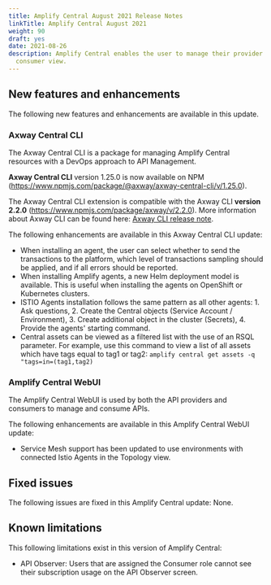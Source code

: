 ```yaml
---
title: Amplify Central August 2021 Release Notes
linkTitle: Amplify Central August 2021
weight: 90
draft: yes
date: 2021-08-26
description: Amplify Central enables the user to manage their provider /
  consumer view.
---
```


## New features and enhancements

The following new features and enhancements are available in this update.

### Axway Central CLI

The Axway Central CLI is a package for managing Amplify Central resources with a DevOps approach to API Management.

**Axway Central CLI** version 1.25.0 is now available on NPM (<https://www.npmjs.com/package/@axway/axway-central-cli/v/1.25.0>).

The Axway Central CLI extension is compatible with the Axway CLI **version 2.2.0** (<https://www.npmjs.com/package/axway/v/2.2.0>).
More information about Axway CLI can be found here: [Axway CLI release note](https://docs.axway.com/bundle/axwaycli-open-docs/page/docs/release_notes/2_2_0_20210730_relnotes/index.html).

The following enhancements are available in this Axway Central CLI update:

* When installing an agent, the user can select whether to send the transactions to the platform, which level of transactions sampling should be applied, and if all errors should be reported.
* When installing Amplify agents, a new Helm deployment model is available. This is useful when installing the agents on OpenShift or Kubernetes clusters.
* ISTIO Agents installation follows the same pattern as all other agents: 1. Ask questions, 2. Create the Central objects (Service Account / Environment), 3. Create additional object in the cluster (Secrets), 4. Provide the agents' starting command.
* Central assets can be viewed as a filtered list with the use of an RSQL parameter. For example, use this command to view a list of all assets which have tags equal to tag1 or tag2: `amplify central get assets -q "tags=in=(tag1,tag2)`

### Amplify Central WebUI

The Amplify Central WebUI is used by both the API providers and consumers to manage and consume APIs.

The following enhancements are available in this Amplify Central WebUI update:

* Service Mesh support has been updated to use environments with connected Istio Agents in the Topology view.

## Fixed issues

The following issues are fixed in this Amplify Central update: None.

## Known limitations

This following limitations exist in this version of Amplify Central:

* API Observer: Users that are assigned the Consumer role cannot see their subscription usage on the API Observer screen.
